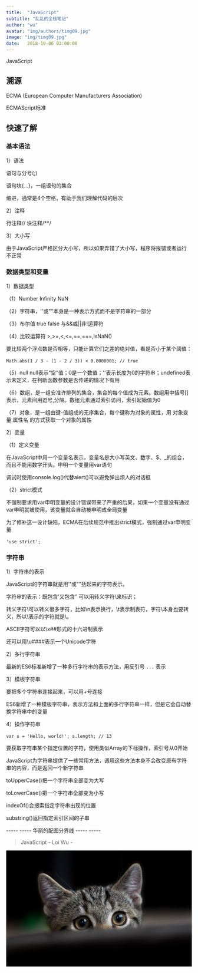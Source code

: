 ```yaml
---
title:  "JavaScript"
subtitle: "乱乱的全栈笔记"
author: "wu"
avatar: "img/authors/timg09.jpg"
image: "img/timg09.jpg"
date:   2018-10-06 03:00:00
---
```


JavaScript

## 溯源

ECMA (European Computer Manufacturers Association)

ECMAScript标准

## 快速了解

### 基本语法

1）语法

语句与分号(;)

语句块{...}，一组语句的集合

缩进，通常是4个空格，有助于我们理解代码的层次

2）注释

行注释// 块注释/**/

3）大小写

由于JavaScript严格区分大小写，所以如果弄错了大小写，程序将报错或者运行不正常

### 数据类型和变量

1）数据类型

（1）Number Infinity  NaN

（2）字符串，''或""本身是一种表示方式而不是字符串的一部分

（3）布尔值 true false 与&&或||非!运算符

（4）比较运算符 >,>=,<,<=,==,===,isNaN() 

要比较两个浮点数是否相等，只能计算它们之差的绝对值，看是否小于某个阈值：

`
    Math.abs(1 / 3 - (1 - 2 / 3)) < 0.0000001; // true
`

（5）null null表示“空”值；0是一个数值；''表示长度为0的字符串；undefined表示未定义，在判断函数参数是否传递的情况下有用

（6）数组，是一组安准许排列的集合，集合的每个值成为元素。数组用中括号[]表示，元素间用逗号,分隔。数组元素通过索引访问，索引起始值为0

（7）对象，是一组由键-值组成的无序集合，每个键称为对象的属性，用 对象变量.属性名 的方式获取一个对象的属性

2）变量

（1）定义变量

在JavaScript中用一个变量名表示，变量名是大小写英文、数字、$、_的组合，而且不能用数字开头。申明一个变量用var语句

调试时使用console.log()代替alert()可以避免弹出烦人的对话框

（2）strict模式

不强制要求用var申明变量的设计错误带来了严重的后果，如果一个变量没有通过var申明就被使用，该变量就会自动被申明成全局变量

为了修补这一设计缺陷，ECMA在后续规范中推出strict模式，强制通过var申明变量

`
    'use strict';
`

### 字符串

1）字符串的表示

JavaScript的字符串就是用''或""括起来的字符表示。

字符串的表示：既包含'又包含" 可以用转义字符\来标识；

转义字符\可以转义很多字符，比如\n表示换行，\t表示制表符，字符\本身也要转义，所以\\表示的字符就是\。

ASCII字符可以以\x##形式的十六进制表示

还可以用\u####表示一个Unicode字符

2）多行字符串

最新的ES6标准新增了一种多行字符串的表示方法，用反引号 ` ... ` 表示

3）模板字符串

要把多个字符串连接起来，可以用+号连接

ES6新增了一种模板字符串，表示方法和上面的多行字符串一样，但是它会自动替换字符串中的变量

4）操作字符串

`
    var s = 'Hello, world!';
    s.length; // 13
`

要获取字符串某个指定位置的字符，使用类似Array的下标操作，索引号从0开始

JavaScript为字符串提供了一些常用方法，调用这些方法本身不会改变原有字符串的内容，而是返回一个新字符串

toUpperCase()把一个字符串全部变为大写

toLowerCase()把一个字符串全部变为小写

indexOf()会搜索指定字符串出现的位置

substring()返回指定索引区间的子串



----- ----- 华丽的配图分界线 ----- -----

> JavaScript - Loi Wu -

<div class="scale"><img src="img/timg09.jpg"  alt="JavaScript" /></div>



